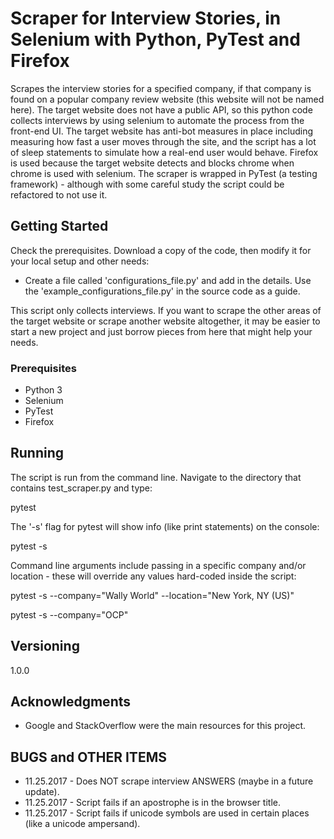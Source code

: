# Scraper for Interview Stories, in Selenium with Python, PyTest and Firefox

Scrapes the interview stories for a specified company, if that company is found on a popular company review website (this website will not be named here). The target website does not have a public API, so this python code collects interviews by using selenium to automate the process from the front-end UI. The target website has anti-bot measures in place including measuring how fast a user moves through the site, and the script has a lot of sleep statements to simulate how a real-end user would behave. Firefox is used because the target website detects and blocks chrome when chrome is used with selenium. The scraper is wrapped in PyTest (a testing framework) - although with some careful study the script could be refactored to not use it. 

## Getting Started

Check the prerequisites. Download a copy of the code, then modify it for your local setup and other needs:

* Create a file called 'configurations\_file.py' and add in the details. Use the 'example\_configurations\_file.py' in the source code as a guide.

This script only collects interviews. If you want to scrape the other areas of the target website or scrape another website altogether, it may be easier to start a new project and just borrow pieces from here that might help your needs. 

### Prerequisites

* Python 3
* Selenium
* PyTest
* Firefox

## Running

The script is run from the command line. Navigate to the directory that contains test_scraper.py and type:

pytest

The '-s' flag for pytest will show info (like print statements) on the console:

pytest -s

Command line arguments include passing in a specific company and/or location - these will override any values hard-coded inside the script: 

pytest -s --company="Wally World" --location="New York, NY (US)"

pytest -s --company="OCP"

## Versioning

1.0.0

## Acknowledgments

* Google and StackOverflow were the main resources for this project. 

## BUGS and OTHER ITEMS
* 11.25.2017 - Does NOT scrape interview ANSWERS (maybe in a future update).
* 11.25.2017 - Script fails if an apostrophe is in the browser title. 
* 11.25.2017 - Script fails if unicode symbols are used in certain places (like a unicode ampersand). 

